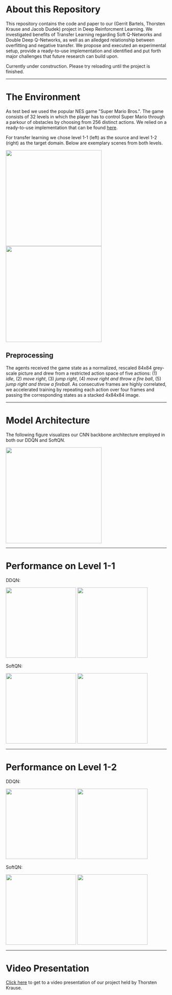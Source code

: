 # About this Repository

This repository contains the code and paper to our (Gerrit Bartels, Thorsten Krause and Jacob Dudek) project in Deep Reinforcment Learning. We investigated benefits of Transfer Learning regarding Soft Q-Networks and Double Deep Q-Networks, as well as an alledged relationship between overfitting and negative transfer. We propose and executed an experimental setup, provide a ready-to-use implementation and identified and put forth major challenges that future research can build upon. 

Currently under construction. Please try reloading until the project is finished. 

---
# The Environment

As test bed we used the popular NES game "Super Mario Bros.". The game consists of 32 levels in which the player has to control Super Mario through a parkour of obstacles by choosing from 256 distinct actions. We relied on a ready-to-use implementation that can be found [here](https://pypi.org/project/gym-super-mario-bros/).

For transfer learning we chose level 1-1 (left) as the source and level 1-2 (right) as the target domain. Below are exemplary scenes from both levels.

<p float="left">
  <img src="https://github.com/jmdudek/DRL-for-SuperMarioBros/blob/main/Visualizations/level_1_1.png" width="300" />
  <img src="https://github.com/jmdudek/DRL-for-SuperMarioBros/blob/main/Visualizations/level_1_2.png" width="300" />
</p>

## Preprocessing
The agents received the game state as a normalized, rescaled 84x84 grey-scale picture and drew from a restricted action space of five actions: (1) *idle*, (2) *move right*, (3) *jump right*, (4) *move right and throw a fire ball*, (5) *jump right and throw a fireball*. 
As consecutive frames are highly correlated, we accelerated training by repeating each action over four frames and passing the corresponding states as a stacked 4x84x84 image.

---
# Model Architecture

The following figure visualizes our CNN backbone architecture employed in both our DDQN and SoftQN.

<p float="left">
  <img src="https://github.com/jmdudek/DRL-for-SuperMarioBros/blob/main/Visualizations/model_architecture.jpg" width="300" />
</p>

---
# Performance on Level 1-1

DDQN:
<p float="left">
  <img src="https://github.com/jmdudek/DRL-for-SuperMarioBros/blob/main/DDQN%20Results/DDQN_1-1_rewards.png" height="220" />
  <img src="https://github.com/jmdudek/DRL-for-SuperMarioBros/blob/main/DDQN%20Results/DDQN_1-1_wins.png" height="220" />
</p>

SoftQN:
<p float="left">
  <img src="https://github.com/jmdudek/DRL-for-SuperMarioBros/blob/main/SoftQN%20Results/SoftQ_1-1_rewards.png" height="220" >
  <img src="https://github.com/jmdudek/DRL-for-SuperMarioBros/blob/main/SoftQN%20Results/SoftQ_1-1_wins.png" height="220" />
</p>

--- 
# Performance on Level 1-2

DDQN:
<p float="left">
  <img src="https://github.com/jmdudek/DRL-for-SuperMarioBros/blob/main/DDQN%20Results/DDQN_1-2_rewards.png" height="220" />
  <img src="https://github.com/jmdudek/DRL-for-SuperMarioBros/blob/main/DDQN%20Results/DDQN_1-2_wins.png" height="220" />
</p>

SoftQN:
<p float="left">
  <img src="https://github.com/jmdudek/DRL-for-SuperMarioBros/blob/main/SoftQN%20Results/SoftQ_1-2_rewards.png" height="220" >
  <img src="https://github.com/jmdudek/DRL-for-SuperMarioBros/blob/main/SoftQN%20Results/SoftQ_1-2_wins.png" height="220" />
</p>

---
# Video Presentation

[Click here](https://myshare.uni-osnabrueck.de/f/58616b38b8584804a4bc/) to get to a video presentation of our project held by Thorsten Krause.
